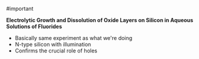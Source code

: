 #important 

**Electrolytic Growth and Dissolution of Oxide Layers on Silicon in Aqueous Solutions of Fluorides**

* Basically same experiment as what we're doing
* N-type silicon with illumination
* Confirms the crucial role of holes